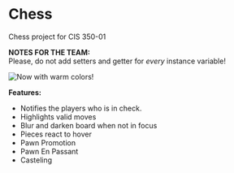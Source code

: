 Chess
=====

Chess project for CIS 350-01  

**NOTES FOR THE TEAM:**  
Please, do not add setters and getter for *every* instance variable!


![Now with warm colors!](http://i.imgur.com/dRK5ZAG.png)

**Features:**  
* Notifies the players who is in check.
* Highlights valid moves 
* Blur and darken board when not in focus
* Pieces react to hover
* Pawn Promotion
* Pawn En Passant
* Casteling
